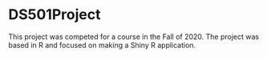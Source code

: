 # DS501Project

This project was competed for a course in the Fall of 2020. The project was based in R and focused on making a Shiny R application.  
